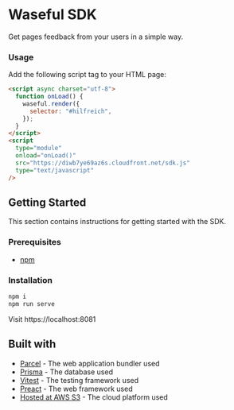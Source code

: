 # Waseful SDK

Get pages feedback from your users in a simple way.

### Usage

Add the following script tag to your HTML page:

```html
<script async charset="utf-8">
  function onLoad() {
    waseful.render({
      selector: "#hilfreich",
    });
  }
</script>
<script
  type="module"
  onload="onLoad()"
  src="https://diwb7ye69az6s.cloudfront.net/sdk.js"
  type="text/javascript"
/>
```

## Getting Started

This section contains instructions for getting started with the SDK.

### Prerequisites

- [npm](https://www.npmjs.com/get-npm)

### Installation

```sh
npm i
npm run serve
```

Visit https://localhost:8081

## Built with

- [Parcel](https://parceljs.org/) - The web application bundler used
- [Prisma](https://www.prisma.io/) - The database used
- [Vitest](https://vitest.netlify.app/) - The testing framework used
- [Preact](https://preactjs.com/) - The web framework used
- [Hosted at AWS S3](https://aws.amazon.com/) - The cloud platform used
